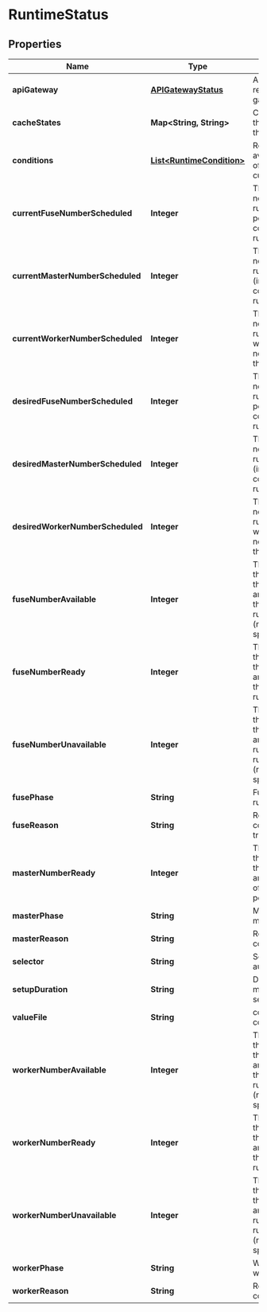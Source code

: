 
# RuntimeStatus

## Properties
Name | Type | Description | Notes
------------ | ------------- | ------------- | -------------
**apiGateway** | [**APIGatewayStatus**](APIGatewayStatus.md) | APIGatewayStatus represents rest api gateway status |  [optional]
**cacheStates** | **Map&lt;String, String&gt;** | CacheStatus represents the total resources of the dataset. |  [optional]
**conditions** | [**List&lt;RuntimeCondition&gt;**](RuntimeCondition.md) | Represents the latest available observations of a ddc runtime&#39;s current state. |  [optional]
**currentFuseNumberScheduled** | **Integer** | The total number of nodes that can be running the runtime Fuse pod (including nodes correctly running the runtime Fuse pod). | 
**currentMasterNumberScheduled** | **Integer** | The total number of nodes that should be running the runtime pod (including nodes correctly running the runtime master pod). | 
**currentWorkerNumberScheduled** | **Integer** | The total number of nodes that can be running the runtime worker pod (including nodes correctly running the runtime worker pod). | 
**desiredFuseNumberScheduled** | **Integer** | The total number of nodes that should be running the runtime Fuse pod (including nodes correctly running the runtime Fuse pod). | 
**desiredMasterNumberScheduled** | **Integer** | The total number of nodes that should be running the runtime pod (including nodes correctly running the runtime master pod). | 
**desiredWorkerNumberScheduled** | **Integer** | The total number of nodes that should be running the runtime worker pod (including nodes correctly running the runtime worker pod). | 
**fuseNumberAvailable** | **Integer** | The number of nodes that should be running the runtime Fuse pod and have one or more of the runtime Fuse pod running and available (ready for at least spec.minReadySeconds) |  [optional]
**fuseNumberReady** | **Integer** | The number of nodes that should be running the runtime Fuse pod and have one or more of the runtime Fuse pod running and ready. | 
**fuseNumberUnavailable** | **Integer** | The number of nodes that should be running the runtime fuse pod and have none of the runtime fuse pod running and available (ready for at least spec.minReadySeconds) |  [optional]
**fusePhase** | **String** | FusePhase is the Fuse running phase | 
**fuseReason** | **String** | Reason for the condition&#39;s last transition. |  [optional]
**masterNumberReady** | **Integer** | The number of nodes that should be running the runtime worker pod and have zero or more of the runtime master pod running and ready. | 
**masterPhase** | **String** | MasterPhase is the master running phase | 
**masterReason** | **String** | Reason for Master&#39;s condition transition |  [optional]
**selector** | **String** | Selector is used for auto-scaling |  [optional]
**setupDuration** | **String** | Duration tell user how much time was spent to setup the runtime |  [optional]
**valueFile** | **String** | config map used to set configurations | 
**workerNumberAvailable** | **Integer** | The number of nodes that should be running the runtime worker pod and have one or more of the runtime worker pod running and available (ready for at least spec.minReadySeconds) |  [optional]
**workerNumberReady** | **Integer** | The number of nodes that should be running the runtime worker pod and have one or more of the runtime worker pod running and ready. | 
**workerNumberUnavailable** | **Integer** | The number of nodes that should be running the runtime worker pod and have none of the runtime worker pod running and available (ready for at least spec.minReadySeconds) |  [optional]
**workerPhase** | **String** | WorkerPhase is the worker running phase | 
**workerReason** | **String** | Reason for Worker&#39;s condition transition |  [optional]



